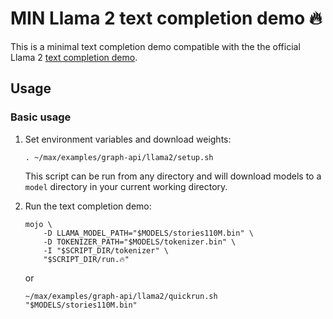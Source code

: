 # MIN Llama 2 text completion demo 🔥

This is a minimal text completion demo compatible with the the official Llama 2
[text completion demo](https://github.com/facebookresearch/llama/blob/ef351e9cd9496c579bf9f2bb036ef11bdc5ca3d2/example_text_completion.py).

## Usage

### Basic usage

1. Set environment variables and download weights:

   ```shell
   . ~/max/examples/graph-api/llama2/setup.sh
   ```

   This script can be run from any directory and will download models to
   a `model` directory in your current working directory.

2. Run the text completion demo:

   ```shell
   mojo \
       -D LLAMA_MODEL_PATH="$MODELS/stories110M.bin" \
       -D TOKENIZER_PATH="$MODELS/tokenizer.bin" \
       -I "$SCRIPT_DIR/tokenizer" \
       "$SCRIPT_DIR/run.🔥"
   ```

   or

   ```shell
   ~/max/examples/graph-api/llama2/quickrun.sh "$MODELS/stories110M.bin"
   ```
